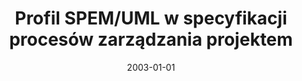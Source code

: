 ---
# Documentation: https://wowchemy.com/docs/managing-content/

title: Profil SPEM/UML w specyfikacji procesów zarządzania projektem
subtitle: ''
summary: ''
authors:
- Iwona Dubielewicz
- sas
tags: []
categories: []
date: '2003-01-01'
lastmod: 2022-10-07T05:45:39Z
featured: false
draft: false

# Featured image
# To use, add an image named `featured.jpg/png` to your page's folder.
# Focal points: Smart, Center, TopLeft, Top, TopRight, Left, Right, BottomLeft, Bottom, BottomRight.
image:
  caption: ''
  focal_point: ''
  preview_only: false

# Projects (optional).
#   Associate this post with one or more of your projects.
#   Simply enter your project's folder or file name without extension.
#   E.g. `projects = ["internal-project"]` references `content/project/deep-learning/index.md`.
#   Otherwise, set `projects = []`.
projects: []
publishDate: '2022-10-07T05:45:38.377081Z'
publication_types:
- '6'
abstract: ''
publication: '*Problemy i metody inżynierii oprogramowania. Red. Zbigniew Huzar, Zygmunt
  Mazur.*'
---